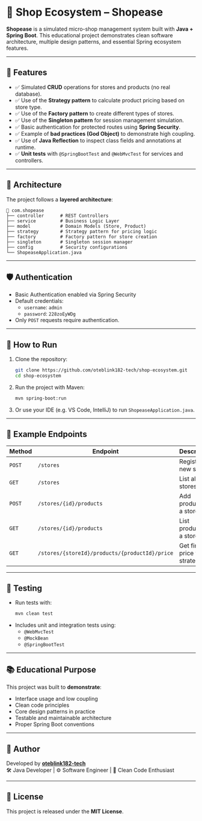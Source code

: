 # 🛒 Shop Ecosystem – Shopease

**Shopease** is a simulated micro-shop management system built with **Java + Spring Boot**. This educational project demonstrates clean software architecture, multiple design patterns, and essential Spring ecosystem features.

---

## 🚀 Features

- ✅ Simulated **CRUD** operations for stores and products (no real database).
- ✅ Use of the **Strategy pattern** to calculate product pricing based on store type.
- ✅ Use of the **Factory pattern** to create different types of stores.
- ✅ Use of the **Singleton pattern** for session management simulation.
- ✅ Basic authentication for protected routes using **Spring Security**.
- ✅ Example of **bad practices (God Object)** to demonstrate high coupling.
- ✅ Use of **Java Reflection** to inspect class fields and annotations at runtime.
- ✅ **Unit tests** with `@SpringBootTest` and `@WebMvcTest` for services and controllers.

---

## 🧱 Architecture

The project follows a **layered architecture**:

```
📁 com.shopease
├── controller      # REST Controllers
├── service         # Business Logic Layer
├── model           # Domain Models (Store, Product)
├── strategy        # Strategy pattern for pricing logic
├── factory         # Factory pattern for store creation
├── singleton       # Singleton session manager
├── config          # Security configurations
└── ShopeaseApplication.java
```

---

## 🛡️ Authentication

- Basic Authentication enabled via Spring Security
- Default credentials:
  - `username`: `admin`
  - `password`: `228zoEyWDg`
- Only `POST` requests require authentication.

---

## 🔧 How to Run

1. Clone the repository:
   ```bash
   git clone https://github.com/oteblink182-tech/shop-ecosystem.git
   cd shop-ecosystem
   ```

2. Run the project with Maven:
   ```bash
   mvn spring-boot:run
   ```

3. Or use your IDE (e.g. VS Code, IntelliJ) to run `ShopeaseApplication.java`.

---

## 📮 Example Endpoints

| Method | Endpoint                                | Description                      |
|--------|------------------------------------------|----------------------------------|
| `POST` | `/stores`                               | Register a new store             |
| `GET`  | `/stores`                                | List all stores                  |
| `POST` | `/stores/{id}/products`                 | Add product to a store           |
| `GET`  | `/stores/{id}/products`                 | List products of a store         |
| `GET`  | `/stores/{storeId}/products/{productId}/price` | Get final price with strategy   |

---

## 🧪 Testing

- Run tests with:
  ```bash
  mvn clean test
  ```
- Includes unit and integration tests using:
  - `@WebMvcTest`
  - `@MockBean`
  - `@SpringBootTest`

---

## 📚 Educational Purpose

This project was built to **demonstrate**:
- Interface usage and low coupling
- Clean code principles
- Core design patterns in practice
- Testable and maintainable architecture
- Proper Spring Boot conventions

---

## 🧠 Author

Developed by **[oteblink182-tech](https://github.com/oteblink182-tech)**  
🛠 Java Developer | ⚙️ Software Engineer | 🧪 Clean Code Enthusiast

---

## 🪪 License

This project is released under the **MIT License**.

